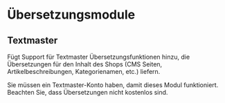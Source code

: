 # Übersetzungsmodule

## Textmaster <a href="#id-uebersetzungsmodule-textmaster" id="id-uebersetzungsmodule-textmaster"></a>

Fügt Support für Textmaster Übersetzungsfunktionen hinzu, die Übersetzungen für den Inhalt des Shops (CMS Seiten, Artikelbeschreibungen, Kategorienamen, etc.) liefern.

Sie müssen ein Textmaster-Konto haben, damit dieses Modul funktioniert. Beachten Sie, dass Übersetzungen nicht kostenlos sind.
